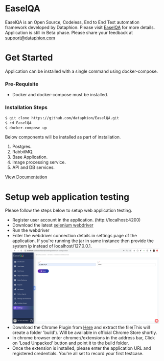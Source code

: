 # EaselQA
EaselQA is an Open Source, Codeless, End to End Test automation framework developed by Dataphion. Please visit [EaselQA](https://easelqa.com) for more details. Application is still in Beta phase. Please share your feedback at support@dataphion.com

# Get Started
  Application can be installed with a single command using docker-compose.
  ### Pre-Requisite
  - Docker and docker-compose must be installed.

  ### Installation Steps
  ```
  $ git clone https://github.com/dataphion/EaselQA.git
  $ cd EaselQA
  $ docker-compose up
  ```
  Below components will be installed as part of installation.
  1. Postgres.
  2. RabbitMQ.
  3. Base Application.
  4. Image processing service.
  5. API and DB services.

[View Documentation](https://documentation.easelqa.com)

# Setup web application testing
  Please follow the steps below to setup web application testing.
  - Register user account in the application. (http://localhost:4200)
  - Download the latest [selenium webdriver](https://www.selenium.dev/downloads)
  - Run the webdriver
  - Enter the webdriver connection details in settings page of the application. If you're running the jar in same instance then provide the system ip instead of localhost/127.0.0.1.
  ![Selenium Settings](https://github.com/dataphion/EaselQA/raw/master/screenshots/selenium_settings.png)
  - Download the Chrome Plugin from [Here](https://drive.google.com/file/d/1raxN9eEOdTCmGn7lnPi8JMfmWmQnkSxH/view?usp=sharing) and extract the file(This will create a folder 'build'). Will be available in official Chrome Store shortly.
  - In chrome browser enter chrome://extensions in the address bar, Click on 'Load Unpacked' button and point it to the build folder.
  - Once the extension is installed, please enter the application URL and registered credentials. You're all set to record your first testcase.
